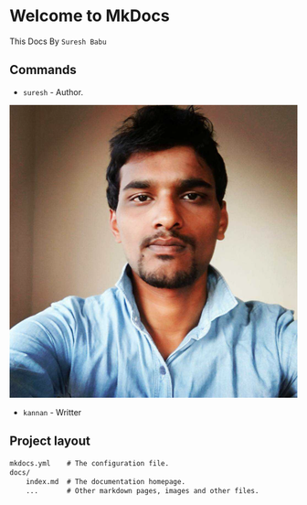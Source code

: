# Welcome to MkDocs

This Docs By `Suresh Babu`

## **Commands**

* `suresh` - Author.

![abc.png](iamges//abc/abc.png)

* `kannan` - Writter
## Project layout

    mkdocs.yml    # The configuration file.
    docs/
        index.md  # The documentation homepage.
        ...       # Other markdown pages, images and other files.
